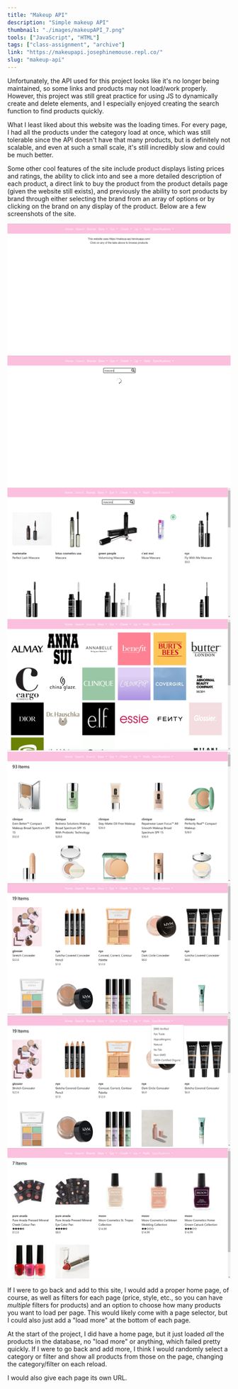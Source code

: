 ```yaml
---
title: "Makeup API"
description: "Simple makeup API"
thumbnail: "./images/makeupAPI_7.png"
tools: ["JavaScript", "HTML"]
tags: ["class-assignment", "archive"]
link: "https://makeupapi.josephinemouse.repl.co/"
slug: "makeup-api"
---
```


Unfortunately, the API used for this project looks like it's no longer being maintained, so some links and products may not load/work properly. However, this project was still great practice for using JS to dynamically create and delete elements, and I especially enjoyed creating the search function to find products quickly.

What I least liked about this website was the loading times. For every page, I had all the products under the category load at once, which was still tolerable since the API doesn't have that many products, but is definitely not scalable, and even at such a small scale, it's still incredibly slow and could be much better.

Some other cool features of the site include product displays listing prices and ratings, the ability to click into and see a more detailed description of each product, a direct link to buy the product from the product details page (given the website still exists), and previously the ability to sort products by brand through either selecting the brand from an array of options or by clicking on the brand on any display of the product. Below are a few screenshots of the site.

  
![](/images/makeupAPI_1.png)
![](/images/makeupAPI_2.png)
![](/images/makeupAPI_3.png)
![](/images/makeupAPI_4.png)
![](/images/makeupAPI_5.png)
![](/images/makeupAPI_6.png)
![](/images/makeupAPI_7.png)
![](/images/makeupAPI_8.png)
  

If I were to go back and add to this site, I would add a proper home page, of course, as well as filters for each page (price, style, etc., so you can have _multiple_ filters for products) and an option to choose how many products you want to load per page. This would likely come with a page selector, but I could also just add a "load more" at the bottom of each page.

At the start of the project, I did have a home page, but it just loaded _all_ the products in the database, no "load more" or anything, which failed pretty quickly. If I were to go back and add more, I think I would randomly select a category or filter and show all products from those on the page, changing the category/filter on each reload.

I would also give each page its own URL.